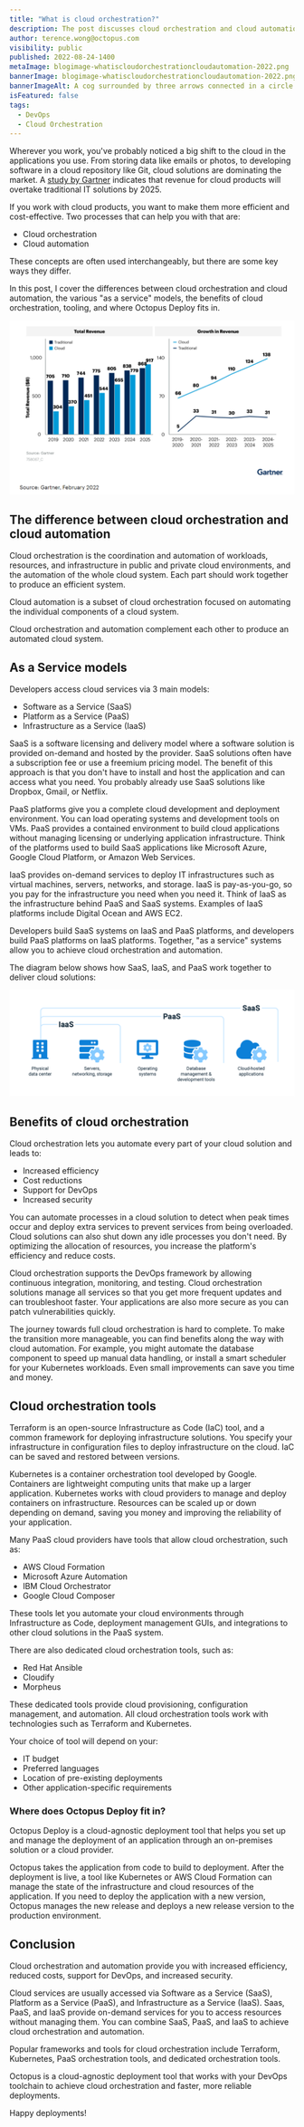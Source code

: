 ```yaml
---
title: "What is cloud orchestration?"
description: The post discusses cloud orchestration and cloud automation, as a service models, cloud orchestration tooling, and where Octopus fits in as a cloud-agnostic deployment tool.
author: terence.wong@octopus.com
visibility: public
published: 2022-08-24-1400
metaImage: blogimage-whatiscloudorchestrationcloudautomation-2022.png
bannerImage: blogimage-whatiscloudorchestrationcloudautomation-2022.png
bannerImageAlt: A cog surrounded by three arrows connected in a circle sits amongst clouds
isFeatured: false
tags:
  - DevOps
  - Cloud Orchestration
---
```


Wherever you work, you've probably noticed a big shift to the cloud in the applications you use. From storing data like emails or photos, to developing software in a cloud repository like Git, cloud solutions are dominating the market. A [study by Gartner](https://www.gartner.com/en/newsroom/press-releases/2022-02-09-gartner-says-more-than-half-of-enterprise-it-spending) indicates that revenue for cloud products will overtake traditional IT solutions by 2025. 

If you work with cloud products, you want to make them more efficient and cost-effective. Two processes that can help you with that are:

- Cloud orchestration
- Cloud automation 

These concepts are often used interchangeably, but there are some key ways they differ. 

In this post, I cover the differences between cloud orchestration and cloud automation, the various "as a service" models, the benefits of cloud orchestration, tooling, and where Octopus Deploy fits in.

![Gartner Cloud Adoption](gartner-cloud-adoption.png "width=500")

## The difference between cloud orchestration and cloud automation

Cloud orchestration is the coordination and automation of workloads, resources, and infrastructure in public and private cloud environments, and the automation of the whole cloud system. Each part should work together to produce an efficient system. 

Cloud automation is a subset of cloud orchestration focused on automating the individual components of a cloud system. 

Cloud orchestration and automation complement each other to produce an automated cloud system.

## As a Service models

Developers access cloud services via 3 main models:

- Software as a Service (SaaS)
- Platform as a Service (PaaS)
- Infrastructure as a Service (IaaS)

SaaS is a software licensing and delivery model where a software solution is provided on-demand and hosted by the provider. SaaS solutions often have a subscription fee or use a freemium pricing model. The benefit of this approach is that you don't have to install and host the application and can access what you need. You probably already use SaaS solutions like Dropbox, Gmail, or Netflix. 

PaaS platforms give you a complete cloud development and deployment environment. You can load operating systems and development tools on VMs. PaaS provides a contained environment to build cloud applications without managing licensing or underlying application infrastructure. Think of the platforms used to build SaaS applications like Microsoft Azure, Google Cloud Platform, or Amazon Web Services.

IaaS provides on-demand services to deploy IT infrastructures such as virtual machines, servers, networks, and storage. IaaS is pay-as-you-go, so you pay for the infrastructure you need when you need it. Think of IaaS as the infrastructure behind PaaS and SaaS systems. Examples of IaaS platforms include Digital Ocean and AWS EC2. 

Developers build SaaS systems on IaaS and PaaS platforms, and developers build PaaS platforms on IaaS platforms. Together, "as a service" systems allow you to achieve cloud orchestration and automation. 

The diagram below shows how SaaS, IaaS, and PaaS work together to deliver cloud solutions:

![As a service models](as-a-service.png "width=500")

## Benefits of cloud orchestration

Cloud orchestration lets you automate every part of your cloud solution and leads to:

- Increased efficiency
- Cost reductions
- Support for DevOps
- Increased security

You can automate processes in a cloud solution to detect when peak times occur and deploy extra services to prevent services from being overloaded. Cloud solutions can also shut down any idle processes you don't need. By optimizing the allocation of resources, you increase the platform's efficiency and reduce costs. 

Cloud orchestration supports the DevOps framework by allowing continuous integration, monitoring, and testing. Cloud orchestration solutions manage all services so that you get more frequent updates and can troubleshoot faster. Your applications are also more secure as you can patch vulnerabilities quickly.

The journey towards full cloud orchestration is hard to complete. To make the transition more manageable, you can find benefits along the way with cloud automation. For example, you might automate the database component to speed up manual data handling, or install a smart scheduler for your Kubernetes workloads. Even small improvements can save you time and money.

## Cloud orchestration tools

Terraform is an open-source Infrastructure as Code (IaC) tool, and a common framework for deploying infrastructure solutions. You specify your infrastructure in configuration files to deploy infrastructure on the cloud. IaC can be saved and restored between versions. 

Kubernetes is a container orchestration tool developed by Google. Containers are lightweight computing units that make up a larger application. Kubernetes works with cloud providers to manage and deploy containers on infrastructure. Resources can be scaled up or down depending on demand, saving you money and improving the reliability of your application.

Many PaaS cloud providers have tools that allow cloud orchestration, such as:

- AWS Cloud Formation
- Microsoft Azure Automation
- IBM Cloud Orchestrator
- Google Cloud Composer

These tools let you automate your cloud environments through Infrastructure as Code, deployment management GUIs, and integrations to other cloud solutions in the PaaS system. 

There are also dedicated cloud orchestration tools, such as:

- Red Hat Ansible
- Cloudify
- Morpheus

These dedicated tools provide cloud provisioning, configuration management, and automation. All cloud orchestration tools work with technologies such as Terraform and Kubernetes. 

Your choice of tool will depend on your: 

- IT budget
- Preferred languages
- Location of pre-existing deployments
- Other application-specific requirements

### Where does Octopus Deploy fit in?

Octopus Deploy is a cloud-agnostic deployment tool that helps you set up and manage the deployment of an application through an on-premises solution or a cloud provider. 

Octopus takes the application from code to build to deployment. After the deployment is live, a tool like Kubernetes or AWS Cloud Formation can manage the state of the infrastructure and cloud resources of the application. If you need to deploy the application with a new version, Octopus manages the new release and deploys a new release version to the production environment.

## Conclusion

Cloud orchestration and automation provide you with increased efficiency, reduced costs, support for DevOps, and increased security. 

Cloud services are usually accessed via Software as a Service (SaaS), Platform as a Service (PaaS), and Infrastructure as a Service (IaaS). Saas, PaaS, and IaaS provide on-demand services for you to access resources without managing them. You can combine SaaS, PaaS, and IaaS to achieve cloud orchestration and automation. 

Popular frameworks and tools for cloud orchestration include Terraform, Kubernetes, PaaS orchestration tools, and dedicated orchestration tools. 

Octopus is a cloud-agnostic deployment tool that works with your DevOps toolchain to achieve cloud orchestration and faster, more reliable deployments.

Happy deployments!
